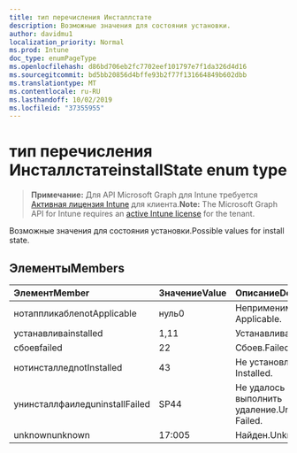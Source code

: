 ```yaml
---
title: тип перечисления Инсталлстате
description: Возможные значения для состояния установки.
author: davidmu1
localization_priority: Normal
ms.prod: Intune
doc_type: enumPageType
ms.openlocfilehash: d86bd706eb2fc7702eef101797e7f1da326d4d16
ms.sourcegitcommit: bd5bb20856d4bffe93b2f77f131664849b602dbb
ms.translationtype: MT
ms.contentlocale: ru-RU
ms.lasthandoff: 10/02/2019
ms.locfileid: "37355955"
---
```

# <a name="installstate-enum-type"></a><span data-ttu-id="b9127-103">тип перечисления Инсталлстате</span><span class="sxs-lookup"><span data-stu-id="b9127-103">installState enum type</span></span>

> <span data-ttu-id="b9127-104">**Примечание:** Для API Microsoft Graph для Intune требуется [Активная лицензия Intune](https://go.microsoft.com/fwlink/?linkid=839381) для клиента.</span><span class="sxs-lookup"><span data-stu-id="b9127-104">**Note:** The Microsoft Graph API for Intune requires an [active Intune license](https://go.microsoft.com/fwlink/?linkid=839381) for the tenant.</span></span>

<span data-ttu-id="b9127-105">Возможные значения для состояния установки.</span><span class="sxs-lookup"><span data-stu-id="b9127-105">Possible values for install state.</span></span>

## <a name="members"></a><span data-ttu-id="b9127-106">Элементы</span><span class="sxs-lookup"><span data-stu-id="b9127-106">Members</span></span>
|<span data-ttu-id="b9127-107">Элемент</span><span class="sxs-lookup"><span data-stu-id="b9127-107">Member</span></span>|<span data-ttu-id="b9127-108">Значение</span><span class="sxs-lookup"><span data-stu-id="b9127-108">Value</span></span>|<span data-ttu-id="b9127-109">Описание</span><span class="sxs-lookup"><span data-stu-id="b9127-109">Description</span></span>|
|:---|:---|:---|
|<span data-ttu-id="b9127-110">нотаппликабле</span><span class="sxs-lookup"><span data-stu-id="b9127-110">notApplicable</span></span>|<span data-ttu-id="b9127-111">нуль</span><span class="sxs-lookup"><span data-stu-id="b9127-111">0</span></span>|<span data-ttu-id="b9127-112">Неприменимо.</span><span class="sxs-lookup"><span data-stu-id="b9127-112">Not Applicable.</span></span>|
|<span data-ttu-id="b9127-113">устанавлива</span><span class="sxs-lookup"><span data-stu-id="b9127-113">installed</span></span>|<span data-ttu-id="b9127-114">1,1</span><span class="sxs-lookup"><span data-stu-id="b9127-114">1</span></span>|<span data-ttu-id="b9127-115">Устанавлива.</span><span class="sxs-lookup"><span data-stu-id="b9127-115">Installed.</span></span>|
|<span data-ttu-id="b9127-116">сбоев</span><span class="sxs-lookup"><span data-stu-id="b9127-116">failed</span></span>|<span data-ttu-id="b9127-117">2</span><span class="sxs-lookup"><span data-stu-id="b9127-117">2</span></span>|<span data-ttu-id="b9127-118">Сбоев.</span><span class="sxs-lookup"><span data-stu-id="b9127-118">Failed.</span></span>|
|<span data-ttu-id="b9127-119">нотинсталлед</span><span class="sxs-lookup"><span data-stu-id="b9127-119">notInstalled</span></span>|<span data-ttu-id="b9127-120">4</span><span class="sxs-lookup"><span data-stu-id="b9127-120">3</span></span>|<span data-ttu-id="b9127-121">Не установлено.</span><span class="sxs-lookup"><span data-stu-id="b9127-121">Not Installed.</span></span>|
|<span data-ttu-id="b9127-122">унинсталлфаилед</span><span class="sxs-lookup"><span data-stu-id="b9127-122">uninstallFailed</span></span>|<span data-ttu-id="b9127-123">SP4</span><span class="sxs-lookup"><span data-stu-id="b9127-123">4</span></span>|<span data-ttu-id="b9127-124">Не удалось выполнить удаление.</span><span class="sxs-lookup"><span data-stu-id="b9127-124">Uninstall Failed.</span></span>|
|<span data-ttu-id="b9127-125">unknown</span><span class="sxs-lookup"><span data-stu-id="b9127-125">unknown</span></span>|<span data-ttu-id="b9127-126">17:00</span><span class="sxs-lookup"><span data-stu-id="b9127-126">5</span></span>|<span data-ttu-id="b9127-127">Найден.</span><span class="sxs-lookup"><span data-stu-id="b9127-127">Unknown.</span></span>|




